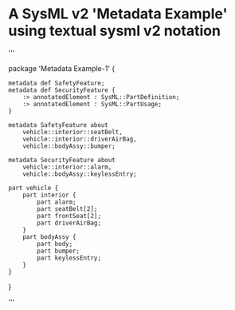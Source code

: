 # A SysML v2 'Metadata Example' using textual sysml v2 notation

'''

package 'Metadata Example-1' {
	
	metadata def SafetyFeature;
	metadata def SecurityFeature {
		:> annotatedElement : SysML::PartDefinition;
		:> annotatedElement : SysML::PartUsage;
	}
	
	metadata SafetyFeature about 
		vehicle::interior::seatBelt,
		vehicle::interior::driverAirBag,
		vehicle::bodyAssy::bumper;
	
	metadata SecurityFeature about
		vehicle::interior::alarm,
		vehicle::bodyAssy::keylessEntry;
		
	part vehicle {
		part interior {
			part alarm;
			part seatBelt[2];
			part frontSeat[2];
			part driverAirBag;
		}
		part bodyAssy {
			part body;
			part bumper;
			part keylessEntry;
		}
	}
	
}

'''

